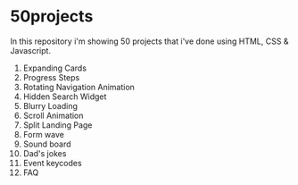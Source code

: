 # 50projects
In this repository i'm showing 50 projects that i've done using HTML, CSS & Javascript.

1. Expanding Cards
2. Progress Steps
3. Rotating Navigation Animation
4. Hidden Search Widget
5. Blurry Loading
6. Scroll Animation
7. Split Landing Page
8. Form wave
9. Sound board
10. Dad's jokes
11. Event keycodes
12. FAQ
